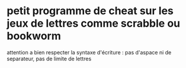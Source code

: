 # petit programme de cheat sur les jeux de lettres comme scrabble ou bookworm

attention a bien respecter la syntaxe d'écriture : pas d'aspace ni de separateur, pas de limite de lettres
